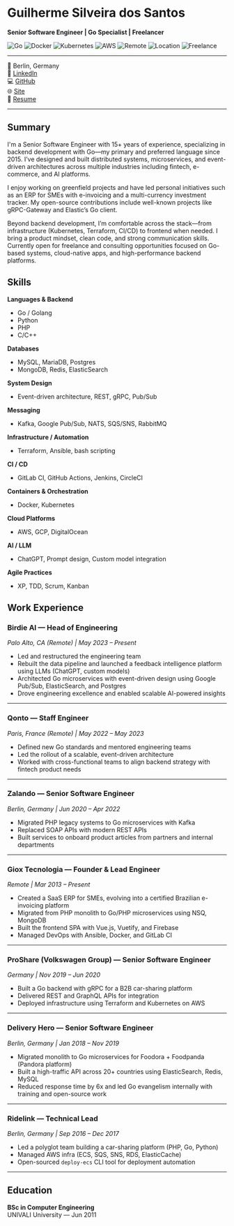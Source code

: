 # Guilherme Silveira dos Santos

**Senior Software Engineer | Go Specialist | Freelancer**

![Go](https://img.shields.io/badge/-Go-00ADD8?logo=go&logoColor=white)
![Docker](https://img.shields.io/badge/-Docker-2496ED?logo=docker&logoColor=white)
![Kubernetes](https://img.shields.io/badge/-Kubernetes-326CE5?logo=kubernetes&logoColor=white)
![AWS](https://img.shields.io/badge/-AWS-232F3E?logo=amazon-aws&logoColor=white)
![Remote](https://img.shields.io/badge/Remote-Yes-blue)
![Location](https://img.shields.io/badge/Based%20in-Berlin%2C%20Germany-black)
![Freelance](https://img.shields.io/badge/Available%20for-Freelance-brightgreen)

---

📍 Berlin, Germany  
🔗 [LinkedIn](https://www.linkedin.com/in/guilhermesilveirasantos)  
💻 [GitHub](https://github.com/guilherme-santos)  
🌐 [Site](https://giox.tech/guilherme)  
📄 [Resume](./resume.pdf)

---

## Summary

I'm a Senior Software Engineer with 15+ years of experience, specializing in backend development with Go—my primary and preferred language since 2015. I’ve designed and built distributed systems, microservices, and event-driven architectures across multiple industries including fintech, e-commerce, and AI platforms.

I enjoy working on greenfield projects and have led personal initiatives such as an ERP for SMEs with e-invoicing and a multi-currency investment tracker. My open-source contributions include well-known projects like gRPC-Gateway and Elastic’s Go client.

Beyond backend development, I’m comfortable across the stack—from infrastructure (Kubernetes, Terraform, CI/CD) to frontend when needed. I bring a product mindset, clean code, and strong communication skills. Currently open for freelance and consulting opportunities focused on Go-based systems, cloud-native apps, and high-performance backend platforms.

## Skills

**Languages & Backend**
- Go / Golang
- Python
- PHP
- C/C++

**Databases**
- MySQL, MariaDB, Postgres
- MongoDB, Redis, ElasticSearch

**System Design**
- Event-driven architecture, REST, gRPC, Pub/Sub

**Messaging**
- Kafka, Google Pub/Sub, NATS, SQS/SNS, RabbitMQ

**Infrastructure / Automation**
- Terraform, Ansible, bash scripting

**CI / CD**
- GitLab CI, GitHub Actions, Jenkins, CircleCI

**Containers & Orchestration**
- Docker, Kubernetes

**Cloud Platforms**
- AWS, GCP, DigitalOcean

**AI / LLM**
- ChatGPT, Prompt design, Custom model integration

**Agile Practices**
- XP, TDD, Scrum, Kanban

## Work Experience

### Birdie AI — Head of Engineering
*Palo Alto, CA (Remote) | May 2023 – Present*
- Led and restructured the engineering team
- Rebuilt the data pipeline and launched a feedback intelligence platform using LLMs (ChatGPT, custom models)
- Architected Go microservices with event-driven design using Google Pub/Sub, ElasticSearch, and Postgres
- Drove engineering excellence and enabled scalable AI-powered insights

---

### Qonto — Staff Engineer
*Paris, France (Remote) | May 2022 – May 2023*
- Defined new Go standards and mentored engineering teams
- Led the rollout of a scalable, event-driven architecture
- Worked with cross-functional teams to align backend strategy with fintech product needs

---

### Zalando — Senior Software Engineer
*Berlin, Germany | Jun 2020 – Apr 2022*
- Migrated PHP legacy systems to Go microservices with Kafka
- Replaced SOAP APIs with modern REST APIs
- Built services to onboard product articles from partners and internal departments

---

### Giox Tecnologia — Founder & Lead Engineer
*Remote | Mar 2013 – Present*
- Created a SaaS ERP for SMEs, evolving into a certified Brazilian e-invoicing platform
- Migrated from PHP monolith to Go/PHP microservices using NSQ, MongoDB
- Built the frontend SPA with Vue.js, Vuetify, and Firebase
- Managed DevOps with Ansible, Docker, and GitLab CI

---

### ProShare (Volkswagen Group) — Senior Software Engineer
*Germany | Nov 2019 – Jun 2020*
- Built a Go backend with gRPC for a B2B car-sharing platform
- Delivered REST and GraphQL APIs for integration
- Deployed infrastructure using Terraform and Kubernetes on AWS

---

### Delivery Hero — Senior Software Engineer
*Berlin, Germany | Jan 2018 – Nov 2019*
- Migrated monolith to Go microservices for Foodora + Foodpanda (Pandora platform)
- Built a high-traffic API across 20+ countries using ElasticSearch, Redis, MySQL
- Reduced response time by 6x and led Go evangelism internally with training and open-source work

---

### Ridelink — Technical Lead
*Berlin, Germany | Sep 2016 – Dec 2017*
- Led a polyglot team building a car-sharing platform (PHP, Go, Python)
- Managed AWS infra (ECS, SQS, SNS, RDS, ElasticCache)
- Open-sourced `deploy-ecs` CLI tool for deployment automation

---

## Education

**BSc in Computer Engineering**  
UNIVALI University — Jun 2011

